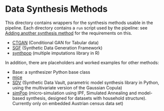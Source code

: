 # Data Synthesis Methods

This directory contains wrappers for the synthesis methods usable in
the pipeline.  Each directory contains a `run` script used by the
pipeline: see [Adding another synthesis
method](../README.md#adding-another-synthesis-method) for the
requirements on this.

 - [CTGAN](https://pypi.org/project/ctgan/) (Conditional GAN for Tabular data)
 - [SGF](https://vbinds.ch/node/69) (Synthetic Data Generation Framework)
 - [synthpop](https://CRAN.R-project.org/package=synthpop) (multiple imputations library in R)
 
In addition, there are placeholders and worked examples for other methods:
 - Base: a synthesizer Python base class
 - [mice](https://CRAN.R-project.org/package=mice)
 - [SDV](https://pypi.org/project/sdv/) (Synthetic Data Vault,
   parametric model synthesis library in Python, using the
   multivariate version of the Gaussian Copula)
 - [simPop](https://CRAN.R-project.org/package=simPop)
   (micro-simulation using IPF, Simulated Annealing and model-based
   synthesis, designed for datasets with household
   structure). Currently only on embedded Austrian census data set)
